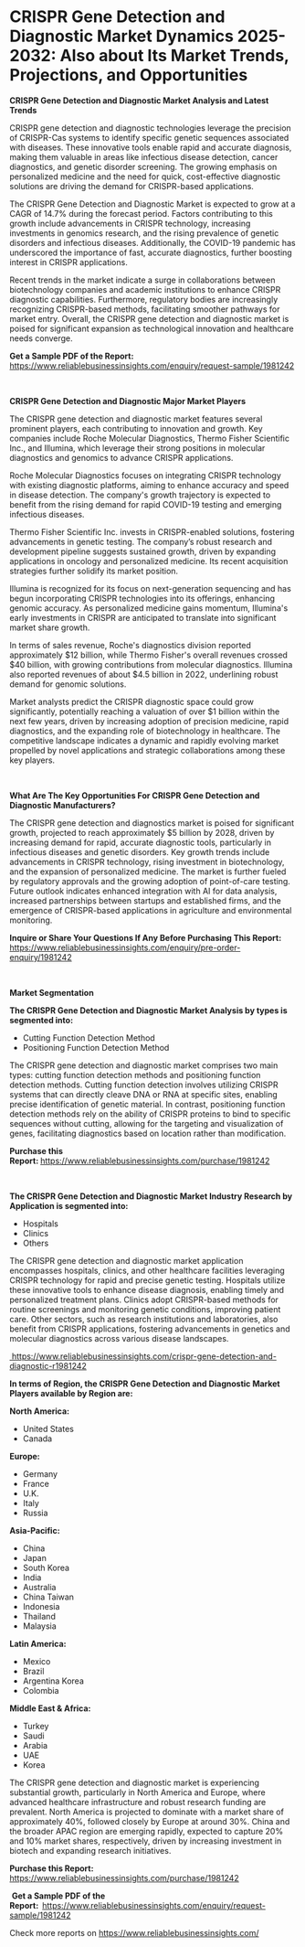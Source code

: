 <p><h1>CRISPR Gene Detection and Diagnostic Market Dynamics 2025-2032: Also about Its Market Trends, Projections, and Opportunities</h1></p><p><strong>CRISPR Gene Detection and Diagnostic Market Analysis and Latest Trends</strong></p>
<p><p>CRISPR gene detection and diagnostic technologies leverage the precision of CRISPR-Cas systems to identify specific genetic sequences associated with diseases. These innovative tools enable rapid and accurate diagnosis, making them valuable in areas like infectious disease detection, cancer diagnostics, and genetic disorder screening. The growing emphasis on personalized medicine and the need for quick, cost-effective diagnostic solutions are driving the demand for CRISPR-based applications.</p><p>The CRISPR Gene Detection and Diagnostic Market is expected to grow at a CAGR of 14.7% during the forecast period. Factors contributing to this growth include advancements in CRISPR technology, increasing investments in genomics research, and the rising prevalence of genetic disorders and infectious diseases. Additionally, the COVID-19 pandemic has underscored the importance of fast, accurate diagnostics, further boosting interest in CRISPR applications.</p><p>Recent trends in the market indicate a surge in collaborations between biotechnology companies and academic institutions to enhance CRISPR diagnostic capabilities. Furthermore, regulatory bodies are increasingly recognizing CRISPR-based methods, facilitating smoother pathways for market entry. Overall, the CRISPR gene detection and diagnostic market is poised for significant expansion as technological innovation and healthcare needs converge.</p></p>
<p><strong>Get a Sample PDF of the Report:&nbsp;</strong> <a href="https://www.reliablebusinessinsights.com/enquiry/request-sample/1981242?utm_campaign=2745&utm_medium=2&utm_source=Github&utm_content=ia&utm_term=03032025&utm_id=crispr-gene-detection-and-diagnostic">https://www.reliablebusinessinsights.com/enquiry/request-sample/1981242</a></p>
<p>&nbsp;</p>
<p><strong>CRISPR Gene Detection and Diagnostic Major Market Players</strong></p>
<p><p>The CRISPR gene detection and diagnostic market features several prominent players, each contributing to innovation and growth. Key companies include Roche Molecular Diagnostics, Thermo Fisher Scientific Inc., and Illumina, which leverage their strong positions in molecular diagnostics and genomics to advance CRISPR applications.</p><p>Roche Molecular Diagnostics focuses on integrating CRISPR technology with existing diagnostic platforms, aiming to enhance accuracy and speed in disease detection. The company's growth trajectory is expected to benefit from the rising demand for rapid COVID-19 testing and emerging infectious diseases.</p><p>Thermo Fisher Scientific Inc. invests in CRISPR-enabled solutions, fostering advancements in genetic testing. The company’s robust research and development pipeline suggests sustained growth, driven by expanding applications in oncology and personalized medicine. Its recent acquisition strategies further solidify its market position.</p><p>Illumina is recognized for its focus on next-generation sequencing and has begun incorporating CRISPR technologies into its offerings, enhancing genomic accuracy. As personalized medicine gains momentum, Illumina's early investments in CRISPR are anticipated to translate into significant market share growth.</p><p>In terms of sales revenue, Roche's diagnostics division reported approximately $12 billion, while Thermo Fisher's overall revenues crossed $40 billion, with growing contributions from molecular diagnostics. Illumina also reported revenues of about $4.5 billion in 2022, underlining robust demand for genomic solutions.</p><p>Market analysts predict the CRISPR diagnostic space could grow significantly, potentially reaching a valuation of over $1 billion within the next few years, driven by increasing adoption of precision medicine, rapid diagnostics, and the expanding role of biotechnology in healthcare. The competitive landscape indicates a dynamic and rapidly evolving market propelled by novel applications and strategic collaborations among these key players.</p></p>
<p>&nbsp;</p>
<p><strong>What Are The Key Opportunities For CRISPR Gene Detection and Diagnostic Manufacturers?</strong></p>
<p><p>The CRISPR gene detection and diagnostics market is poised for significant growth, projected to reach approximately $5 billion by 2028, driven by increasing demand for rapid, accurate diagnostic tools, particularly in infectious diseases and genetic disorders. Key growth trends include advancements in CRISPR technology, rising investment in biotechnology, and the expansion of personalized medicine. The market is further fueled by regulatory approvals and the growing adoption of point-of-care testing. Future outlook indicates enhanced integration with AI for data analysis, increased partnerships between startups and established firms, and the emergence of CRISPR-based applications in agriculture and environmental monitoring.</p></p>
<p><strong>Inquire or Share Your Questions If Any Before Purchasing This Report:</strong> <a href="https://www.reliablebusinessinsights.com/enquiry/pre-order-enquiry/1981242?utm_campaign=2745&utm_medium=2&utm_source=Github&utm_content=ia&utm_term=03032025&utm_id=crispr-gene-detection-and-diagnostic">https://www.reliablebusinessinsights.com/enquiry/pre-order-enquiry/1981242</a></p>
<p>&nbsp;</p>
<p><strong>Market Segmentation</strong></p>
<p><strong>The CRISPR Gene Detection and Diagnostic Market Analysis by types is segmented into:</strong></p>
<p><ul><li>Cutting Function Detection Method</li><li>Positioning Function Detection Method</li></ul></p>
<p><p>The CRISPR gene detection and diagnostic market comprises two main types: cutting function detection methods and positioning function detection methods. Cutting function detection involves utilizing CRISPR systems that can directly cleave DNA or RNA at specific sites, enabling precise identification of genetic material. In contrast, positioning function detection methods rely on the ability of CRISPR proteins to bind to specific sequences without cutting, allowing for the targeting and visualization of genes, facilitating diagnostics based on location rather than modification.</p></p>
<p><strong>Purchase this Report:&nbsp;</strong><a href="https://www.reliablebusinessinsights.com/purchase/1981242?utm_campaign=2745&utm_medium=2&utm_source=Github&utm_content=ia&utm_term=03032025&utm_id=crispr-gene-detection-and-diagnostic">https://www.reliablebusinessinsights.com/purchase/1981242</a></p>
<p>&nbsp;</p>
<p><strong>The CRISPR Gene Detection and Diagnostic Market Industry Research by Application is segmented into:</strong></p>
<p><ul><li>Hospitals</li><li>Clinics</li><li>Others</li></ul></p>
<p><p>The CRISPR gene detection and diagnostic market application encompasses hospitals, clinics, and other healthcare facilities leveraging CRISPR technology for rapid and precise genetic testing. Hospitals utilize these innovative tools to enhance disease diagnosis, enabling timely and personalized treatment plans. Clinics adopt CRISPR-based methods for routine screenings and monitoring genetic conditions, improving patient care. Other sectors, such as research institutions and laboratories, also benefit from CRISPR applications, fostering advancements in genetics and molecular diagnostics across various disease landscapes.</p></p>
<p><a href="https://www.reliablebusinessinsights.com/crispr-gene-detection-and-diagnostic-r1981242?utm_campaign=2745&utm_medium=2&utm_source=Github&utm_content=ia&utm_term=03032025&utm_id=crispr-gene-detection-and-diagnostic">&nbsp;https://www.reliablebusinessinsights.com/crispr-gene-detection-and-diagnostic-r1981242</a></p>
<p><strong>In terms of Region, the CRISPR Gene Detection and Diagnostic Market Players available by Region are:</strong></p>
<p>
    <p> <strong> North America: </strong>
        <ul>
            <li>United States</li>
            <li>Canada</li>
        </ul>
        </p> 
    <p> <strong> Europe: </strong>
        <ul>
            <li>Germany</li>
            <li>France</li>
            <li>U.K.</li>
            <li>Italy</li>
            <li>Russia</li>
        </ul>
        </p> 
    <p> <strong> Asia-Pacific: </strong>
        <ul>
            <li>China</li>
            <li>Japan</li>
            <li>South Korea</li>
            <li>India</li>
            <li>Australia</li>
            <li>China Taiwan</li>
            <li>Indonesia</li>
            <li>Thailand</li>
            <li>Malaysia</li>
        </ul>
        </p> 
    <p> <strong> Latin America: </strong>
        <ul>
            <li>Mexico</li>
            <li>Brazil</li>
            <li>Argentina Korea</li>
            <li>Colombia</li>
        </ul>
        </p> 
    <p> <strong> Middle East & Africa: </strong>
        <ul>
            <li>Turkey</li>
            <li>Saudi</li>
            <li>Arabia</li>
            <li>UAE</li>
            <li>Korea</li>
        </ul>
    </p>
    </p>
<p><p>The CRISPR gene detection and diagnostic market is experiencing substantial growth, particularly in North America and Europe, where advanced healthcare infrastructure and robust research funding are prevalent. North America is projected to dominate with a market share of approximately 40%, followed closely by Europe at around 30%. China and the broader APAC region are emerging rapidly, expected to capture 20% and 10% market shares, respectively, driven by increasing investment in biotech and expanding research initiatives.</p></p>
<p><strong>Purchase this Report: </strong><a href="https://www.reliablebusinessinsights.com/purchase/1981242?utm_campaign=2745&utm_medium=2&utm_source=Github&utm_content=ia&utm_term=03032025&utm_id=crispr-gene-detection-and-diagnostic">https://www.reliablebusinessinsights.com/purchase/1981242</a></p>
<p>&nbsp;<strong>Get a Sample PDF of the Report:&nbsp;&nbsp;</strong><a href="https://www.reliablebusinessinsights.com/enquiry/request-sample/1981242?utm_campaign=2745&utm_medium=2&utm_source=Github&utm_content=ia&utm_term=03032025&utm_id=crispr-gene-detection-and-diagnostic">https://www.reliablebusinessinsights.com/enquiry/request-sample/1981242</a></p>
<p><strong></strong></p>
<p>Check more reports on <a href="https://www.reliablebusinessinsights.com/?utm_campaign=2745&utm_medium=2&utm_source=Github&utm_content=ia&utm_term=03032025&utm_id=crispr-gene-detection-and-diagnostic">https://www.reliablebusinessinsights.com/</a></p>